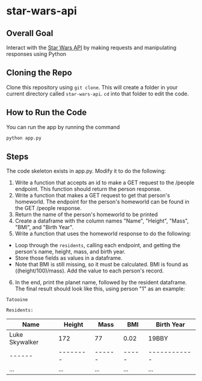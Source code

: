 # star-wars-api

## Overall Goal
Interact with the [Star Wars API](https://swapi.dev/) by making requests and manipulating responses using Python

## Cloning the Repo

Clone this repository using `git clone`. This will create a folder in your current directory called `star-wars-api`. `cd` into that folder to edit the code.

## How to Run the Code

You can run the app by running the command

```bash
python app.py
```

## Steps
The code skeleton exists in app.py. Modify it to do the following:
1. Write a function that accepts an id to make a GET request to the /people endpoint. This function should return the person response.
2. Write a function that makes a GET request to get that person's homeworld. The endpoint for the person's homeworld can be found in the GET /people response.
3. Return the name of the person's homeworld to be printed
4. Create a dataframe with the column names "Name", "Height", "Mass", "BMI", and "Birth Year".
5. Write a function that uses the homeworld response to do the following:
- Loop through the `residents`, calling each endpoint, and getting the person's name, height, mass, and birth year.
- Store those fields as values in a dataframe.
- Note that BMI is still missing, so it must be calculated. BMI is found as ((height/100)/mass). Add the value to each person's record.
6. In the end, print the planet name, followed by the resident dataframe. The final result should look like this, using person "1" as an example: 

```
Tatooine

Residents:
```

| Name | Height | Mass | BMI | Birth Year |
|------|--------|------|-----|------------|
|   Luke Skywalker  |    172    |   77   |  0.02   |     19BBY       |
|------|--------|------|-----|------------|
| ...  |   ...  |  ... | ... |     ...    |


